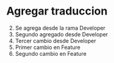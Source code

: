 # Agregar traduccion


2. Se agrega desde la rama Developer
3. Segundo agregado desde Developer
4. Tercer cambio desde Developer
5. Primer cambio en Feature 
6. Segundo cambio en Feature
